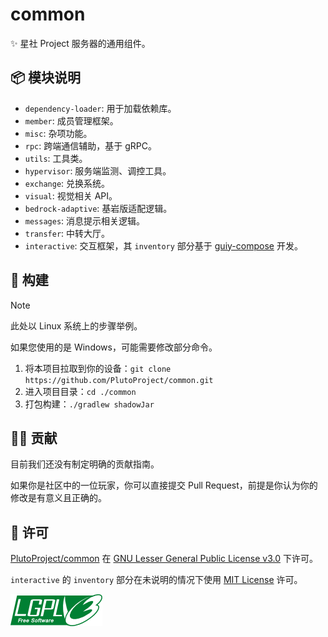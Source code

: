 # common

✨ 星社 Project 服务器的通用组件。

## 📦 模块说明

- `dependency-loader`: 用于加载依赖库。
- `member`: 成员管理框架。
- `misc`: 杂项功能。
- `rpc`: 跨端通信辅助，基于 gRPC。
- `utils`: 工具类。
- `hypervisor`: 服务端监测、调控工具。
- `exchange`: 兑换系统。
- `visual`: 视觉相关 API。
- `bedrock-adaptive`: 基岩版适配逻辑。
- `messages`: 消息提示相关逻辑。
- `transfer`: 中转大厅。
- `interactive`: 交互框架，其 `inventory` 部分基于 [guiy-compose](https://github.com/MineInAbyss/guiy-compose) 开发。

## 🔧 构建

> [!NOTE]
>
> 此处以 Linux 系统上的步骤举例。
>
> 如果您使用的是 Windows，可能需要修改部分命令。
>

1. 将本项目拉取到你的设备：`git clone https://github.com/PlutoProject/common.git`
2. 进入项目目录：`cd ./common`
3. 打包构建：`./gradlew shadowJar`

## 👨‍💻 贡献

目前我们还没有制定明确的贡献指南。

如果你是社区中的一位玩家，你可以直接提交 Pull Request，前提是你认为你的修改是有意义且正确的。

## 📄️ 许可

[PlutoProject/common](https://github.com/PlutoProject/common)
在 [GNU Lesser General Public License v3.0](https://www.gnu.org/licenses/lgpl-3.0.html) 下许可。

`interactive` 的 `inventory` 部分在未说明的情况下使用 [MIT License](https://opensource.org/license/mit) 许可。

![license](lgpl-v3.png)
